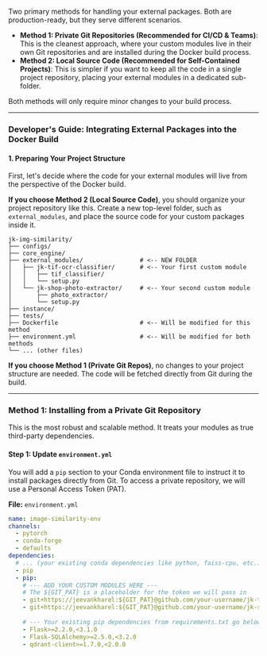 Two primary methods for handling your external packages. Both are production-ready, but they serve different scenarios.

*   **Method 1: Private Git Repositories (Recommended for CI/CD & Teams)**: This is the cleanest approach, where your custom modules live in their own Git repositories and are installed during the Docker build process.
*   **Method 2: Local Source Code (Recommended for Self-Contained Projects)**: This is simpler if you want to keep all the code in a single project repository, placing your external modules in a dedicated sub-folder.

Both methods will only require minor changes to your build process.

---

### Developer's Guide: Integrating External Packages into the Docker Build

#### 1. Preparing Your Project Structure

First, let's decide where the code for your external modules will live from the perspective of the Docker build.

**If you choose Method 2 (Local Source Code)**, you should organize your project repository like this. Create a new top-level folder, such as `external_modules`, and place the source code for your custom packages inside it.

```
jk-img-similarity/
├── configs/
├── core_engine/
├── external_modules/                # <-- NEW FOLDER
│   ├── jk-tif-ocr-classifier/       # <-- Your first custom module
│   │   ├── tif_classifier/
│   │   └── setup.py
│   └── jk-shop-photo-extractor/     # <-- Your second custom module
│       ├── photo_extractor/
│       └── setup.py
├── instance/
├── tests/
├── Dockerfile                       # <-- Will be modified for this method
├── environment.yml                  # <-- Will be modified for both methods
└── ... (other files)
```

**If you choose Method 1 (Private Git Repos)**, no changes to your project structure are needed. The code will be fetched directly from Git during the build.

---

### Method 1: Installing from a Private Git Repository

This is the most robust and scalable method. It treats your modules as true third-party dependencies.

#### Step 1: Update `environment.yml`

You will add a `pip` section to your Conda environment file to instruct it to install packages directly from Git. To access a private repository, we will use a Personal Access Token (PAT).

**File:** `environment.yml`
```yaml
name: image-similarity-env
channels:
  - pytorch
  - conda-forge
  - defaults
dependencies:
  # ... (your existing conda dependencies like python, faiss-cpu, etc.)
  - pip
  - pip:
    # --- ADD YOUR CUSTOM MODULES HERE ---
    # The ${GIT_PAT} is a placeholder for the token we will pass in
    - git+https://jeevankharel:${GIT_PAT}@github.com/your-username/jk-tif-ocr-classifier.git@main#egg=jk-tif-ocr-classifier
    - git+https://jeevankharel:${GIT_PAT}@github.com/your-username/jk-shop-photo-extractor.git@main#egg=jk-shop-photo-extractor
    
    # --- Your existing pip dependencies from requirements.txt go below ---
    - Flask>=2.2.0,<3.1.0
    - Flask-SQLAlchemy>=2.5.0,<3.2.0
    - qdrant-client>=1.7.0,<2.0.0
    
